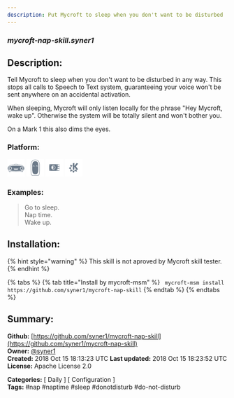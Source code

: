 ```yaml
---
description: Put Mycroft to sleep when you don't want to be disturbed
---
```


### _mycroft-nap-skill.syner1_  
## Description:  
Tell Mycroft to sleep when you don't want to be disturbed in any way.
This stops all calls to Speech to Text system, guaranteeing your voice won't
be sent anywhere on an accidental activation.

When sleeping, Mycroft will only listen locally for the phrase "Hey Mycroft,
wake up". Otherwise the system will be totally silent and won't bother you.

On a Mark 1 this also dims the eyes.  
  
  
### Platform:  
 ![Mark I](../.gitbook/assets/mark-1-icon.png)  ![Mark II](../.gitbook/assets/mark-2-icon.png)  ![Picroft](../.gitbook/assets/picroft-icon.png)  ![plasmoid](../.gitbook/assets/kde.png)   
### Examples:  
> Go to sleep.  
> Nap time.  
> Wake up.  
  
## Installation:  
{% hint style="warning" %}
This skill is not aproved by Mycroft skill tester.
{% endhint %}
    
{% tabs %}
{% tab title="Install by mycroft-msm" %}
``` mycroft-msm install https://github.com/syner1/mycroft-nap-skill```
{% endtab %}
  {% endtabs %}
    
## Summary:  
**Github:** [https://github.com/syner1/mycroft-nap-skill](https://github.com/syner1/mycroft-nap-skill)  
**Owner:** [@syner1](https://github.com/syner1)  
**Created:** 2018 Oct 15 18:13:23 UTC  **Last updated:** 2018 Oct 15 18:23:52 UTC  
**License:** Apache License 2.0  
  
**Categories:** [ Daily ] [ Configuration ]   
**Tags:** \#nap \#naptime \#sleep \#donotdisturb \#do-not-disturb   
